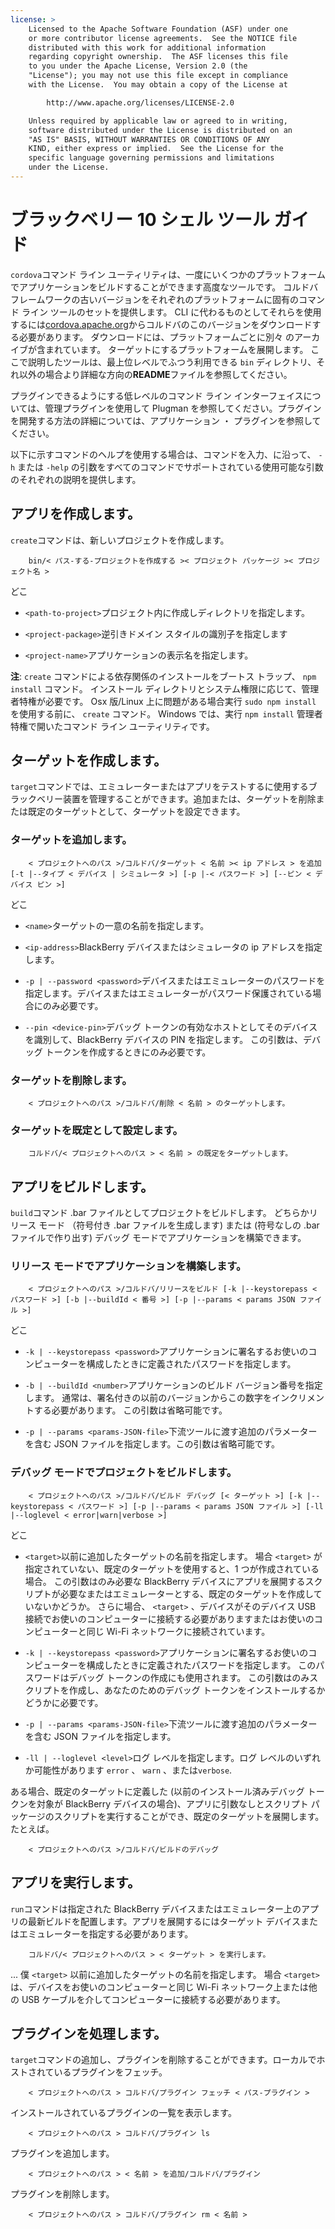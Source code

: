 ```yaml
---
license: >
    Licensed to the Apache Software Foundation (ASF) under one
    or more contributor license agreements.  See the NOTICE file
    distributed with this work for additional information
    regarding copyright ownership.  The ASF licenses this file
    to you under the Apache License, Version 2.0 (the
    "License"); you may not use this file except in compliance
    with the License.  You may obtain a copy of the License at

        http://www.apache.org/licenses/LICENSE-2.0

    Unless required by applicable law or agreed to in writing,
    software distributed under the License is distributed on an
    "AS IS" BASIS, WITHOUT WARRANTIES OR CONDITIONS OF ANY
    KIND, either express or implied.  See the License for the
    specific language governing permissions and limitations
    under the License.
---
```


# ブラックベリー 10 シェル ツール ガイド

`cordova`コマンド ライン ユーティリティは、一度にいくつかのプラットフォームでアプリケーションをビルドすることができます高度なツールです。 コルドバ フレームワークの古いバージョンをそれぞれのプラットフォームに固有のコマンド ライン ツールのセットを提供します。 CLI に代わるものとしてそれらを使用するには[cordova.apache.org][1]からコルドバのこのバージョンをダウンロードする必要があります。 ダウンロードには、プラットフォームごとに別々 のアーカイブが含まれています。 ターゲットにするプラットフォームを展開します。 ここで説明したツールは、最上位レベルでふつう利用できる `bin` ディレクトリ、それ以外の場合より詳細な方向の**README**ファイルを参照してください。

 [1]: http://cordova.apache.org

プラグインできるようにする低レベルのコマンド ライン インターフェイスについては、管理プラグインを使用して Plugman を参照してください。プラグインを開発する方法の詳細については、アプリケーション ・ プラグインを参照してください。

以下に示すコマンドのヘルプを使用する場合は、コマンドを入力、に沿って、 `-h` または `-help` の引数をすべてのコマンドでサポートされている使用可能な引数のそれぞれの説明を提供します。

## アプリを作成します。

`create`コマンドは、新しいプロジェクトを作成します。

        bin/< パス-する-プロジェクトを作成する >< プロジェクト パッケージ >< プロジェクト名 >
    

どこ

*   `<path-to-project>`プロジェクト内に作成しディレクトリを指定します。

*   `<project-package>`逆引きドメイン スタイルの識別子を指定します

*   `<project-name>`アプリケーションの表示名を指定します。

**注**: `create` コマンドによる依存関係のインストールをブートス トラップ、 `npm install` コマンド。 インストール ディレクトリとシステム権限に応じて、管理者特権が必要です。 Osx 版/Linux 上に問題がある場合実行 `sudo npm install` を使用する前に、 `create` コマンド。 Windows では、実行 `npm install` 管理者特権で開いたコマンド ライン ユーティリティです。

## ターゲットを作成します。

`target`コマンドでは、エミュレーターまたはアプリをテストするに使用するブラックベリー装置を管理することができます。追加または、ターゲットを削除または既定のターゲットとして、ターゲットを設定できます。

### ターゲットを追加します。

        < プロジェクトへのパス >/コルドバ/ターゲット < 名前 >< ip アドレス > を追加 [-t |--タイプ < デバイス | シミュレータ >] [-p |-< パスワード >] [--ピン < デバイス ピン >]
    

どこ

*   `<name>`ターゲットの一意の名前を指定します。

*   `<ip-address>`BlackBerry デバイスまたはシミュレータの ip アドレスを指定します。

*   `-p | --password <password>`デバイスまたはエミュレーターのパスワードを指定します。デバイスまたはエミュレーターがパスワード保護されている場合にのみ必要です。

*   `--pin <device-pin>`デバッグ トークンの有効なホストとしてそのデバイスを識別して、BlackBerry デバイスの PIN を指定します。 この引数は、デバッグ トークンを作成するときにのみ必要です。

### ターゲットを削除します。

        < プロジェクトへのパス >/コルドバ/削除 < 名前 > のターゲットします。
    

### ターゲットを既定として設定します。

        コルドバ/< プロジェクトへのパス > < 名前 > の既定をターゲットします。
    

## アプリをビルドします。

`build`コマンド .bar ファイルとしてプロジェクトをビルドします。 どちらかリリース モード （符号付き .bar ファイルを生成します) または (符号なしの .bar ファイルで作り出す) デバッグ モードでアプリケーションを構築できます。

### リリース モードでアプリケーションを構築します。

        < プロジェクトへのパス >/コルドバ/リリースをビルド [-k |--keystorepass < パスワード >] [-b |--buildId < 番号 >] [-p |--params < params JSON ファイル >]
    

どこ

*   `-k | --keystorepass <password>`アプリケーションに署名するお使いのコンピューターを構成したときに定義されたパスワードを指定します。

*   `-b | --buildId <number>`アプリケーションのビルド バージョン番号を指定します。 通常は、署名付きの以前のバージョンからこの数字をインクリメントする必要があります。 この引数は省略可能です。

*   `-p | --params <params-JSON-file>`下流ツールに渡す追加のパラメーターを含む JSON ファイルを指定します。この引数は省略可能です。

### デバッグ モードでプロジェクトをビルドします。

        < プロジェクトへのパス >/コルドバ/ビルド デバッグ [< ターゲット >] [-k |--keystorepass < パスワード >] [-p |--params < params JSON ファイル >] [-ll |--loglevel < error|warn|verbose >]
    

どこ

*   `<target>`以前に追加したターゲットの名前を指定します。 場合 `<target>` が指定されていない、既定のターゲットを使用すると、1 つが作成されている場合。 この引数はのみ必要な BlackBerry デバイスにアプリを展開するスクリプトが必要なまたはエミュレーターとする、既定のターゲットを作成していないかどうか。 さらに場合、 `<target>` 、デバイスがそのデバイス USB 接続でお使いのコンピューターに接続する必要がありますまたはお使いのコンピューターと同じ Wi-Fi ネットワークに接続されています。

*   `-k | --keystorepass <password>`アプリケーションに署名するお使いのコンピューターを構成したときに定義されたパスワードを指定します。 このパスワードはデバッグ トークンの作成にも使用されます。 この引数はのみスクリプトを作成し、あなたのためのデバッグ トークンをインストールするかどうかに必要です。

*   `-p | --params <params-JSON-file>`下流ツールに渡す追加のパラメーターを含む JSON ファイルを指定します。

*   `-ll | --loglevel <level>`ログ レベルを指定します。ログ レベルのいずれか可能性があります `error` 、 `warn` 、または`verbose`.

ある場合、既定のターゲットに定義した (以前のインストール済みデバッグ トークンを対象が BlackBerry デバイスの場合)、アプリに引数なしとスクリプト パッケージのスクリプトを実行することができ、既定のターゲットを展開します。 たとえば。

        < プロジェクトへのパス >/コルドバ/ビルドのデバッグ
    

## アプリを実行します。

`run`コマンドは指定された BlackBerry デバイスまたはエミュレーター上のアプリの最新ビルドを配置します。アプリを展開するにはターゲット デバイスまたはエミュレーターを指定する必要があります。

        コルドバ/< プロジェクトへのパス > < ターゲット > を実行します。
    

... 僕 `<target>` 以前に追加したターゲットの名前を指定します。 場合 `<target>` は、デバイスをお使いのコンピューターと同じ Wi-Fi ネットワーク上または他の USB ケーブルを介してコンピューターに接続する必要があります。

## プラグインを処理します。

`target`コマンドの追加し、プラグインを削除することができます。ローカルでホストされているプラグインをフェッチ。

        < プロジェクトへのパス > コルドバ/プラグイン フェッチ < パス-プラグイン >
    

インストールされているプラグインの一覧を表示します。

        < プロジェクトへのパス > コルドバ/プラグイン ls
    

プラグインを追加します。

        < プロジェクトへのパス > < 名前 > を追加/コルドバ/プラグイン
    

プラグインを削除します。

        < プロジェクトへのパス > コルドバ/プラグイン rm < 名前 >
